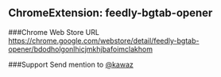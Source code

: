 ChromeExtension: feedly-bgtab-opener
---------------

###Chrome Web Store URL
https://chrome.google.com/webstore/detail/feedly-bgtab-opener/bdodholgonlhicjmkhjbafoimclakhom

###Support
Send mention to [@kawaz](https://twitter.com/kawaz)

